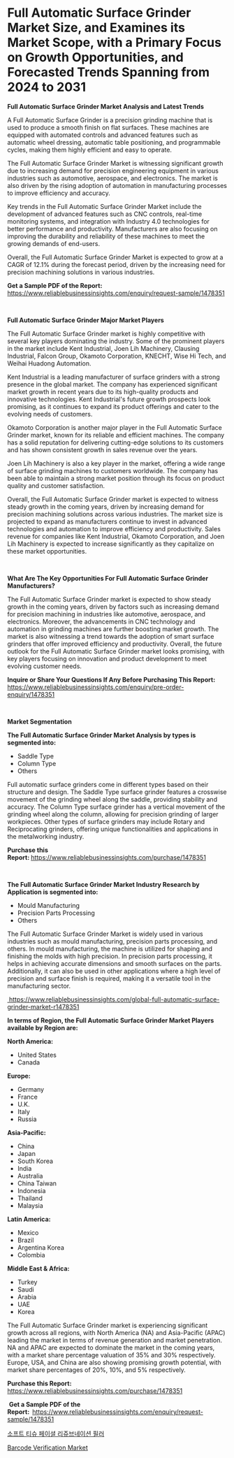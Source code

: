 <p><h1>Full Automatic Surface Grinder Market Size, and Examines its Market Scope, with a Primary Focus on Growth Opportunities, and Forecasted Trends Spanning from 2024 to 2031</h1></p><p><strong>Full Automatic Surface Grinder Market Analysis and Latest Trends</strong></p>
<p><p>A Full Automatic Surface Grinder is a precision grinding machine that is used to produce a smooth finish on flat surfaces. These machines are equipped with automated controls and advanced features such as automatic wheel dressing, automatic table positioning, and programmable cycles, making them highly efficient and easy to operate.</p><p>The Full Automatic Surface Grinder Market is witnessing significant growth due to increasing demand for precision engineering equipment in various industries such as automotive, aerospace, and electronics. The market is also driven by the rising adoption of automation in manufacturing processes to improve efficiency and accuracy.</p><p>Key trends in the Full Automatic Surface Grinder Market include the development of advanced features such as CNC controls, real-time monitoring systems, and integration with Industry 4.0 technologies for better performance and productivity. Manufacturers are also focusing on improving the durability and reliability of these machines to meet the growing demands of end-users.</p><p>Overall, the Full Automatic Surface Grinder Market is expected to grow at a CAGR of 12.1% during the forecast period, driven by the increasing need for precision machining solutions in various industries.</p></p>
<p><strong>Get a Sample PDF of the Report:&nbsp;</strong> <a href="https://www.reliablebusinessinsights.com/enquiry/request-sample/1478351">https://www.reliablebusinessinsights.com/enquiry/request-sample/1478351</a></p>
<p>&nbsp;</p>
<p><strong>Full Automatic Surface Grinder Major Market Players</strong></p>
<p><p>The Full Automatic Surface Grinder market is highly competitive with several key players dominating the industry. Some of the prominent players in the market include Kent Industrial, Joen Lih Machinery, Clausing Industrial, Falcon Group, Okamoto Corporation, KNECHT, Wise Hi Tech, and Weihai Huadong Automation.</p><p>Kent Industrial is a leading manufacturer of surface grinders with a strong presence in the global market. The company has experienced significant market growth in recent years due to its high-quality products and innovative technologies. Kent Industrial's future growth prospects look promising, as it continues to expand its product offerings and cater to the evolving needs of customers.</p><p>Okamoto Corporation is another major player in the Full Automatic Surface Grinder market, known for its reliable and efficient machines. The company has a solid reputation for delivering cutting-edge solutions to its customers and has shown consistent growth in sales revenue over the years.</p><p>Joen Lih Machinery is also a key player in the market, offering a wide range of surface grinding machines to customers worldwide. The company has been able to maintain a strong market position through its focus on product quality and customer satisfaction.</p><p>Overall, the Full Automatic Surface Grinder market is expected to witness steady growth in the coming years, driven by increasing demand for precision machining solutions across various industries. The market size is projected to expand as manufacturers continue to invest in advanced technologies and automation to improve efficiency and productivity. Sales revenue for companies like Kent Industrial, Okamoto Corporation, and Joen Lih Machinery is expected to increase significantly as they capitalize on these market opportunities.</p></p>
<p>&nbsp;</p>
<p><strong>What Are The Key Opportunities For Full Automatic Surface Grinder Manufacturers?</strong></p>
<p><p>The Full Automatic Surface Grinder market is expected to show steady growth in the coming years, driven by factors such as increasing demand for precision machining in industries like automotive, aerospace, and electronics. Moreover, the advancements in CNC technology and automation in grinding machines are further boosting market growth. The market is also witnessing a trend towards the adoption of smart surface grinders that offer improved efficiency and productivity. Overall, the future outlook for the Full Automatic Surface Grinder market looks promising, with key players focusing on innovation and product development to meet evolving customer needs.</p></p>
<p><strong>Inquire or Share Your Questions If Any Before Purchasing This Report:</strong> <a href="https://www.reliablebusinessinsights.com/enquiry/pre-order-enquiry/1478351">https://www.reliablebusinessinsights.com/enquiry/pre-order-enquiry/1478351</a></p>
<p>&nbsp;</p>
<p><strong>Market Segmentation</strong></p>
<p><strong>The Full Automatic Surface Grinder Market Analysis by types is segmented into:</strong></p>
<p><ul><li>Saddle Type</li><li>Column Type</li><li>Others</li></ul></p>
<p><p>Full automatic surface grinders come in different types based on their structure and design. The Saddle Type surface grinder features a crosswise movement of the grinding wheel along the saddle, providing stability and accuracy. The Column Type surface grinder has a vertical movement of the grinding wheel along the column, allowing for precision grinding of larger workpieces. Other types of surface grinders may include Rotary and Reciprocating grinders, offering unique functionalities and applications in the metalworking industry.</p></p>
<p><strong>Purchase this Report:&nbsp;</strong><a href="https://www.reliablebusinessinsights.com/purchase/1478351">https://www.reliablebusinessinsights.com/purchase/1478351</a></p>
<p>&nbsp;</p>
<p><strong>The Full Automatic Surface Grinder Market Industry Research by Application is segmented into:</strong></p>
<p><ul><li>Mould Manufacturing</li><li>Precision Parts Processing</li><li>Others</li></ul></p>
<p><p>The Full Automatic Surface Grinder Market is widely used in various industries such as mould manufacturing, precision parts processing, and others. In mould manufacturing, the machine is utilized for shaping and finishing the molds with high precision. In precision parts processing, it helps in achieving accurate dimensions and smooth surfaces on the parts. Additionally, it can also be used in other applications where a high level of precision and surface finish is required, making it a versatile tool in the manufacturing sector.</p></p>
<p><a href="https://www.reliablebusinessinsights.com/global-full-automatic-surface-grinder-market-r1478351">&nbsp;https://www.reliablebusinessinsights.com/global-full-automatic-surface-grinder-market-r1478351</a></p>
<p><strong>In terms of Region, the Full Automatic Surface Grinder Market Players available by Region are:</strong></p>
<p>
    <p> <strong> North America: </strong>
        <ul>
            <li>United States</li>
            <li>Canada</li>
        </ul>
        </p> 
    <p> <strong> Europe: </strong>
        <ul>
            <li>Germany</li>
            <li>France</li>
            <li>U.K.</li>
            <li>Italy</li>
            <li>Russia</li>
        </ul>
        </p> 
    <p> <strong> Asia-Pacific: </strong>
        <ul>
            <li>China</li>
            <li>Japan</li>
            <li>South Korea</li>
            <li>India</li>
            <li>Australia</li>
            <li>China Taiwan</li>
            <li>Indonesia</li>
            <li>Thailand</li>
            <li>Malaysia</li>
        </ul>
        </p> 
    <p> <strong> Latin America: </strong>
        <ul>
            <li>Mexico</li>
            <li>Brazil</li>
            <li>Argentina Korea</li>
            <li>Colombia</li>
        </ul>
        </p> 
    <p> <strong> Middle East & Africa: </strong>
        <ul>
            <li>Turkey</li>
            <li>Saudi</li>
            <li>Arabia</li>
            <li>UAE</li>
            <li>Korea</li>
        </ul>
    </p>
    </p>
<p><p>The Full Automatic Surface Grinder market is experiencing significant growth across all regions, with North America (NA) and Asia-Pacific (APAC) leading the market in terms of revenue generation and market penetration. NA and APAC are expected to dominate the market in the coming years, with a market share percentage valuation of 35% and 30% respectively. Europe, USA, and China are also showing promising growth potential, with market share percentages of 20%, 10%, and 5% respectively.</p></p>
<p><strong>Purchase this Report: </strong><a href="https://www.reliablebusinessinsights.com/purchase/1478351">https://www.reliablebusinessinsights.com/purchase/1478351</a></p>
<p>&nbsp;<strong>Get a Sample PDF of the Report:&nbsp;&nbsp;</strong><a href="https://www.reliablebusinessinsights.com/enquiry/request-sample/1478351">https://www.reliablebusinessinsights.com/enquiry/request-sample/1478351</a></p>
<p><strong></strong></p>
<p><p><a href="https://github.com/vsn7qpua81q/Market-Research-Report-List-2/blob/main/493925887244.md">소프트 티슈 페이셜 리쥬브네이션 필러</a></p><p><a href="https://issuu.com/reportprime-2/docs/barcode-verification-market-size-2030.pptx">Barcode Verification Market</a></p></p>